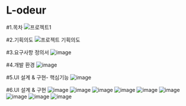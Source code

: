 # L-odeur

#1.목차
![프로젝트1](https://user-images.githubusercontent.com/107925656/203750479-6c6a8dbe-5afe-494d-8356-9843ae195baa.png)

#2.기획의도
![프로젝트 기획의도](https://user-images.githubusercontent.com/107925656/203750854-bfe48541-a9c5-459b-832e-b1a2f867f002.png)

#3.요구사항 정의서
![image](https://user-images.githubusercontent.com/107925656/203751062-8f2be533-e06b-4549-bd05-d9fa61b10f43.png)

#4.개발 환경
![image](https://user-images.githubusercontent.com/107925656/203751162-a25f5316-0b4f-4320-9277-73e293d277cc.png)

#5.UI 설계 & 구현- 핵심기능
![image](https://user-images.githubusercontent.com/107925656/203751307-dd21656e-5a1d-49df-9e40-c435aa4b4079.png)

#6.UI 설계 & 구현
![image](https://user-images.githubusercontent.com/107925656/203751450-2f13304e-2df0-45ae-bc24-3960e52b094a.png)
![image](https://user-images.githubusercontent.com/107925656/203751503-811f6d6e-7b46-41c8-a871-c2343a58a69d.png)
![image](https://user-images.githubusercontent.com/107925656/203751565-9e983822-a149-4d67-ad24-e0c1aadca887.png)
![image](https://user-images.githubusercontent.com/107925656/203751626-083acad6-e401-4400-8a26-a8a9237e7733.png)
![image](https://user-images.githubusercontent.com/107925656/203751674-5b58fbda-b7b3-4df0-85a5-c8ea2f3b06ff.png)
![image](https://user-images.githubusercontent.com/107925656/203751719-ea264099-4dda-4995-bcc0-0898cced68d1.png)
![image](https://user-images.githubusercontent.com/107925656/203751768-34491f66-a4bf-41f6-9b87-02987b0ea222.png)
![image](https://user-images.githubusercontent.com/107925656/203751806-ab4bb1af-96dd-4a5c-b5e1-a3e3a65fefd0.png)
![image](https://user-images.githubusercontent.com/107925656/203751857-c97ebca2-af23-400f-87c8-a134f298c079.png)
